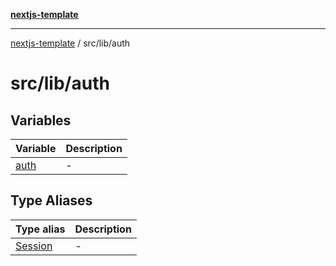 [**nextjs-template**](README.md)

---

[nextjs-template](README.md) / src/lib/auth

# src/lib/auth

## Variables

| Variable                              | Description |
| ------------------------------------- | ----------- |
| [auth](src.lib.auth.Variable.auth.md) | -           |

## Type Aliases

| Type alias                                   | Description |
| -------------------------------------------- | ----------- |
| [Session](src.lib.auth.TypeAlias.Session.md) | -           |
